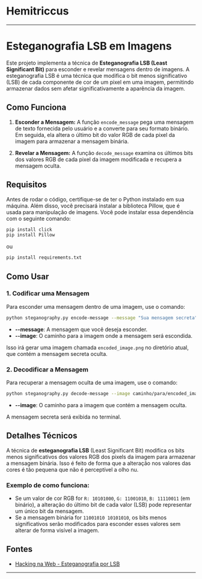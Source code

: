 # Hemitriccus

---

# Esteganografia LSB em Imagens

Este projeto implementa a técnica de **Esteganografia LSB (Least Significant Bit)** para esconder e revelar mensagens dentro de imagens. A esteganografia LSB é uma técnica que modifica o bit menos significativo (LSB) de cada componente de cor de um pixel em uma imagem, permitindo armazenar dados sem afetar significativamente a aparência da imagem.

## Como Funciona

1. **Esconder a Mensagem:** A função `encode_message` pega uma mensagem de texto fornecida pelo usuário e a converte para seu formato binário. Em seguida, ela altera o último bit do valor RGB de cada pixel da imagem para armazenar a mensagem binária.
   
2. **Revelar a Mensagem:** A função `decode_message` examina os últimos bits dos valores RGB de cada pixel da imagem modificada e recupera a mensagem oculta.

## Requisitos

Antes de rodar o código, certifique-se de ter o Python instalado em sua máquina. Além disso, você precisará instalar a biblioteca Pillow, que é usada para manipulação de imagens. Você pode instalar essa dependência com o seguinte comando:

```bash
pip install click
pip install Pillow
```

ou

```bash
pip install requirements.txt
```

## Como Usar

### 1. Codificar uma Mensagem

Para esconder uma mensagem dentro de uma imagem, use o comando:

```bash
python steganography.py encode-message --message "Sua mensagem secreta" --image caminho/para/imagem.jpg
```

- **--message**: A mensagem que você deseja esconder.
- **--image**: O caminho para a imagem onde a mensagem será escondida.

Isso irá gerar uma imagem chamada `encoded_image.png` no diretório atual, que contém a mensagem secreta oculta.

### 2. Decodificar a Mensagem

Para recuperar a mensagem oculta de uma imagem, use o comando:

```bash
python steganography.py decode-message --image caminho/para/encoded_image.png
```

- **--image**: O caminho para a imagem que contém a mensagem oculta.

A mensagem secreta será exibida no terminal.


## Detalhes Técnicos

A técnica de **esteganografia LSB** (Least Significant Bit) modifica os bits menos significativos dos valores RGB dos pixels da imagem para armazenar a mensagem binária. Isso é feito de forma que a alteração nos valores das cores é tão pequena que não é perceptível a olho nu.

### Exemplo de como funciona:

- Se um valor de cor RGB for `R: 10101000`, `G: 11001010`, `B: 11110011` (em binário), a alteração do último bit de cada valor (LSB) pode representar um único bit da mensagem.
- Se a mensagem binária for `11001010 10101010`, os bits menos significativos serão modificados para esconder esses valores sem alterar de forma visível a imagem.


## Fontes

- [Hacking na Web - Esteganografia por LSB](https://hackingnaweb.com/criptografia/esteganografia-por-lsb/)

---

